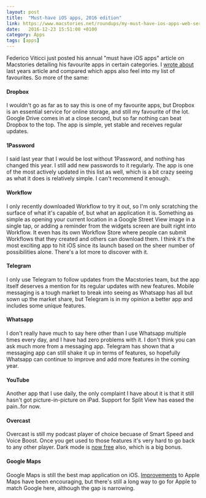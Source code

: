 ```yaml
---
layout: post
title:  "Must-have iOS apps, 2016 edition"
link: https://www.macstories.net/roundups/my-must-have-ios-apps-web-services-2016-edition/
date:   2016-12-23 15:51:00 +0100
category: Apps
tags: [apps]
---
```


Federico Viticci just posted his annual "must have iOS apps" article on Macstories detailing his favourite apps in certain categories. I [wrote about][2015edition] last years article and compared which apps also feel into my list of favourites. So more of the same:

<a id="dropbox"></a>

#### Dropbox 
I wouldn't go as far as to say this is one of my favourite apps, but Dropbox is an essential service for online storage, and still my favourite of the lot. Google Drive comes in at a close second, but so far nothing can beat Dropbox to the top. The app is simple, yet stable and receives regular updates.

<a id="1password"></a>

#### 1Password 
I said last year that I would be lost without 1Password, and nothing has changed this year. I still add new passwords to it regularly. The app is one of the most actively updated in this list as well, which is a bit crazy seeing as what it does is relatively simple. I can't recommend it enough. 

<a id="workflow"></a>

#### Workflow
I only recently downloaded Workflow to try it out, so I'm only scratching the surface of what it's capable of, but what an application it is. Something as simple as opening your current location in a Google Street View image in a single tap, or adding a reminder from the widgets screen are built right into Workflow. It even has its own Workflow Store where people can submit Workflows that they created and others can download them. I think it's the most exciting app to hit iOS since its launch based on the sheer number of possibilities alone. There's a lot more to discover with it.

<a id="telegram"></a>

#### Telegram
I only use Telegram to follow updates from the Macstories team, but the app itself deserves a mention for its regular updates with new features. Mobile messaging is a tough market to break into seeing as Whatsapp has all but sown up the market share, but Telegram is in my opinion a better app and includes some unique features.

<a id="whatsapp"></a>

#### Whatsapp
I don't really have much to say here other than I use Whatsapp multiple times every day, and I have had zero problems with it. I don't think you can ask much more from a messaging app. Telegram has shown that a messaging app can still shake it up in terms of features, so hopefully Whatsapp can continue to improve and add more features in the coming year.

<a id="youtube"></a>

#### YouTube
Another app that I use daily, the only complaint I have about it is that it still hasn't got picture-in-picture on iPad. Support for Split View has eased the pain..for now.

<a id="overcast"></a>

#### Overcast
Overcast is still my podcast player of choice becuase of Smart Speed and Voice Boost. Once you get used to those features it's very hard to go back to any other player. Dark mode is [now free][overcastdark] also, which is a big bonus.

<a id="googlemaps"></a>

#### Google Maps
Google Maps is still the best map application on iOS. [Improvements][iosmaps] to Apple Maps have been encouraging, but there's still a long way to go for Apple to match Google here, although the gap is narrowing.




[2015edition]:http://colm.io/2015/12/22/must-have-ios-apps-2015-edition/
[overcastdark]:https://marco.org/2016/09/09/overcast-ads
[iosmaps]:http://www.imore.com/whats-new-maps-app-ios-10
